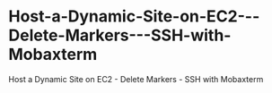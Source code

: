 # Host-a-Dynamic-Site-on-EC2---Delete-Markers---SSH-with-Mobaxterm
Host a Dynamic Site on EC2 - Delete Markers - SSH with Mobaxterm
